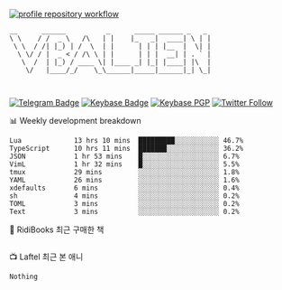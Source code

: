 [![profile repository workflow](https://github.com/vbalien/vbalien/actions/workflows/push.yml/badge.svg)](https://github.com/vbalien/vbalien/actions/workflows/push.yml)
```
__      ______          _      _____ ______ _   _ 
\ \    / /  _ \   /\   | |    |_   _|  ____| \ | |
 \ \  / /| |_) | /  \  | |      | | | |__  |  \| |
  \ \/ / |  _ < / /\ \ | |      | | |  __| | . ` |
   \  /  | |_) / ____ \| |____ _| |_| |____| |\  |
    \/   |____/_/    \_\______|_____|______|_| \_|
                                                  
                                                  
```
[![Telegram Badge](https://img.shields.io/badge/-Telegram-2CA5E0?logo=telegram)](https://t.me/vbalien)
[![Keybase Badge](https://img.shields.io/badge/-Keybase-33A0FF?logo=keybase&logoColor=white)](https://keybase.io/vbalien)
[![Keybase PGP](https://img.shields.io/keybase/pgp/vbalien)](http://sks.pod02.fleetstreetops.com/pks/lookup?search=0xE98CF73DE1E36F7D1B8A383AFD987F8DBE513071&fingerprint=on&op=index)
[![Twitter Follow](https://img.shields.io/twitter/follow/_elnyan)](https://twitter.com/_elnyan)

📊 Weekly development breakdown
```
Lua             13 hrs 10 mins  █████████░░░░░░░░░░░ 46.7%
TypeScript      10 hrs 11 mins  ███████░░░░░░░░░░░░░ 36.2%
JSON            1 hr 53 mins    █░░░░░░░░░░░░░░░░░░░ 6.7%
VimL            1 hr 32 mins    █░░░░░░░░░░░░░░░░░░░ 5.5%
tmux            29 mins         ░░░░░░░░░░░░░░░░░░░░ 1.8%
YAML            26 mins         ░░░░░░░░░░░░░░░░░░░░ 1.6%
xdefaults       6 mins          ░░░░░░░░░░░░░░░░░░░░ 0.4%
sh              4 mins          ░░░░░░░░░░░░░░░░░░░░ 0.2%
TOML            3 mins          ░░░░░░░░░░░░░░░░░░░░ 0.2%
Text            3 mins          ░░░░░░░░░░░░░░░░░░░░ 0.2%
```
📖 RidiBooks 최근 구매한 책
```
```
📺 Laftel 최근 본 애니
```
Nothing
```
